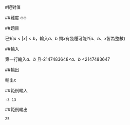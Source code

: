 #絕對值

##難度 🔥🔥

##題目

已知$a<|x|<b$，輸入$a、b$ 問$x$有幾種可能?($a、b、x$皆為整數)

##輸入

第一行輸入$a、b$
且-2147483648<$a、b$ <2147483647

##輸出

輸出$x$

##範例輸入

```
-3 13
```

##範例輸出

```
25
```





